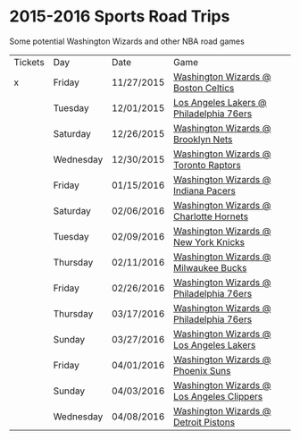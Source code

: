 # 2015-2016 Sports Road Trips
Some potential Washington Wizards and other NBA road games

<!-- <tr><td></td><td></td><td><a href = ''></a></td></tr> -->

<table>
<tr><td>Tickets</td><td>Day</td><td>Date</td><td>Game</td></tr>

<tr><td>x</td><td>Friday</td><td>11/27/2015</td><td><a href = 'https://seatgeek.com/wizards-at-celtics-tickets/11-27-2015-boston-massachusetts-td-garden/nba/2759719/'>Washington Wizards @ Boston Celtics</a></td></tr>
<tr><td></td><td>Tuesday</td><td>12/01/2015</td><td><a href = 'https://seatgeek.com/lakers-at-76ers-tickets/12-1-2015-philadelphia-pennsylvania-wells-fargo-center/nba/2759585/'>Los Angeles Lakers @ Philadelphia 76ers</a></td></tr>
<tr><td></td><td>Saturday</td><td>12/26/2015</td><td><a href = 'https://seatgeek.com/wizards-at-nets-tickets/12-26-2015-brooklyn-new-york-barclays-center/nba/2759500/'>Washington Wizards @ Brooklyn Nets</a></td></tr>
<tr><td></td><td>Wednesday</td><td>12/30/2015</td><td><a href = 'https://seatgeek.com/wizards-at-raptors-tickets/12-30-2015-toronto-canada-air-canada-centre/nba/2759497/'>Washington Wizards @ Toronto Raptors</a></td></tr>
<tr><td></td><td>Friday</td><td>01/15/2016</td><td><a href = 'https://seatgeek.com/wizards-at-pacers-tickets/1-15-2016-indianapolis-indiana-bankers-life-fieldhouse/nba/2759490/'>Washington Wizards @ Indiana Pacers</a></td></tr>
<tr><td></td><td>Saturday</td><td>02/06/2016</td><td><a href = 'https://seatgeek.com/wizards-at-hornets-tickets/2-6-2016-charlotte-north-carolina-time-warner-cable-arena/nba/2759891/'>Washington Wizards @ Charlotte Hornets</a></td></tr>
<tr><td></td><td>Tuesday</td><td>02/09/2016</td><td><a href = 'https://seatgeek.com/wizards-at-knicks-tickets/2-9-2016-new-york-new-york-madison-square-garden/nba/2759777/'>Washington Wizards @ New York Knicks</a></td></tr>
<tr><td></td><td>Thursday</td><td>02/11/2016</td><td><a href = 'https://seatgeek.com/wizards-at-bucks-tickets/2-11-2016-milwaukee-wisconsin-bmo-harris-bradley-center/nba/2759491/'>Washington Wizards @ Milwaukee Bucks</a></td></tr>
<tr><td></td><td>Friday</td><td>02/26/2016</td><td><a href = 'https://seatgeek.com/wizards-at-76ers-tickets/2-26-2016-philadelphia-pennsylvania-wells-fargo-center/nba/2759598/'>Washington Wizards @ Philadelphia 76ers</a></td></tr>
<tr><td></td><td>Thursday</td><td>03/17/2016</td><td><a href = 'https://seatgeek.com/wizards-at-76ers-tickets/3-17-2016-philadelphia-pennsylvania-wells-fargo-center/nba/2759600/'>Washington Wizards @ Philadelphia 76ers</a></td></tr>
<tr><td></td><td>Sunday</td><td>03/27/2016</td><td><a href = 'https://seatgeek.com/wizards-at-lakers-tickets/3-27-2016-los-angeles-california-staples-center/nba/2759455/'>Washington Wizards @ Los Angeles Lakers</a></td></tr>
<tr><td></td><td>Friday</td><td>04/01/2016</td><td><a href = 'https://seatgeek.com/wizards-at-suns-tickets/4-1-2016-phoenix-arizona-talking-stick-resort-arena/nba/2759453/'>Washington Wizards @ Phoenix Suns</a></td></tr>
<tr><td></td><td>Sunday</td><td>04/03/2016</td><td><a href = 'https://seatgeek.com/wizards-at-clippers-tickets/4-3-2016-los-angeles-california-staples-center/nba/2759451/'>Washington Wizards @ Los Angeles Clippers</a></td></tr>
<tr><td></td><td>Wednesday</td><td>04/08/2016</td><td><a href = 'https://seatgeek.com/wizards-at-pistons-tickets/4-8-2016-auburn-hills-michigan-the-palace-of-auburn-hills/nba/2759503/'>Washington Wizards @ Detroit Pistons</a></td></tr>
</table>
